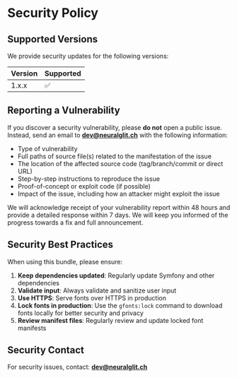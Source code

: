 # Security Policy

## Supported Versions

We provide security updates for the following versions:

| Version | Supported          |
| ------- | ------------------ |
| 1.x.x   | :white_check_mark: |

## Reporting a Vulnerability

If you discover a security vulnerability, please **do not** open a public issue. Instead, send an email to **dev@neuralglit.ch** with the following information:

- Type of vulnerability
- Full paths of source file(s) related to the manifestation of the issue
- The location of the affected source code (tag/branch/commit or direct URL)
- Step-by-step instructions to reproduce the issue
- Proof-of-concept or exploit code (if possible)
- Impact of the issue, including how an attacker might exploit the issue

We will acknowledge receipt of your vulnerability report within 48 hours and provide a detailed response within 7 days. We will keep you informed of the progress towards a fix and full announcement.

## Security Best Practices

When using this bundle, please ensure:

1. **Keep dependencies updated**: Regularly update Symfony and other dependencies
2. **Validate input**: Always validate and sanitize user input
3. **Use HTTPS**: Serve fonts over HTTPS in production
4. **Lock fonts in production**: Use the `gfonts:lock` command to download fonts locally for better security and privacy
5. **Review manifest files**: Regularly review and update locked font manifests

## Security Contact

For security issues, contact: **dev@neuralglit.ch**

